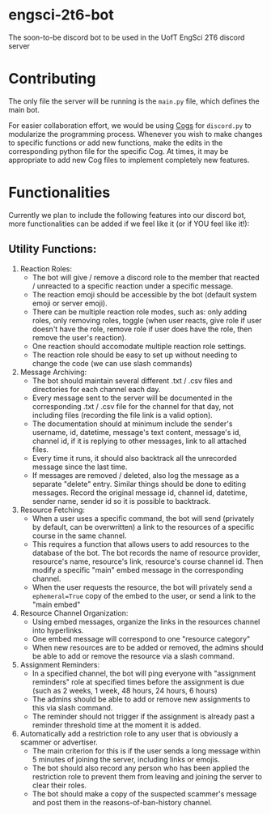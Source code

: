 # engsci-2t6-bot
The soon-to-be discord bot to be used in the UofT EngSci 2T6 discord server

# Contributing
The only file the server will be running is the `main.py` file, which defines the main bot.

For easier collaboration effort, we would be using [Cogs](https://discordpy.readthedocs.io/en/stable/ext/commands/cogs.html) for `discord.py` to modularize the programming process. Whenever you wish to make changes to specific functions or add new functions, make the edits in the corresponding python file for the specific Cog. At times, it may be appropriate to add new Cog files to implement completely new features.

# Functionalities
Currently we plan to include the following features into our discord bot, more functionalities can be added if we feel like it (or if YOU feel like it!):

## Utility Functions:
1. Reaction Roles:
    - The bot will give / remove a discord role to the member that reacted / unreacted to a specific reaction under a specific message.
    - The reaction emoji should be accessible by the bot (default system emoji or server emoji).
    - There can be multiple reaction role modes, such as: only adding roles, only removing roles, toggle (when user reacts, give role if user doesn't have the role, remove role if user does have the role, then remove the user's reaction).
    - One reaction should accomodate multiple reaction role settings.
    - The reaction role should be easy to set up without needing to change the code (we can use slash commands)
2. Message Archiving:
    - The bot should maintain several different .txt / .csv files and directories for each channel each day.
    - Every message sent to the server will be documented in the corresponding .txt / .csv file for the channel for that day, not including files (recording the file link is a valid option).
    - The documentation should at minimum include the sender's username, id, datetime, message's text content, message's id, channel id, if it is replying to other messages, link to all attached files.
    - Every time it runs, it should also backtrack all the unrecorded message since the last time.
    - If messages are removed / deleted, also log the message as a separate "delete" entry. Similar things should be done to editing messages. Record the original message id, channel id, datetime, sender name, sender id so it is possible to backtrack.
3. Resource Fetching:
    - When a user uses a specific command, the bot will send (privately by default, can be overwritten) a link to the resources of a specific course in the same channel.
    - This requires a function that allows users to add resources to the database of the bot. The bot records the name of resource provider, resource's name, resource's link, resource's course channel id. Then modify a specific "main" embed message in the corresponding channel.
    - When the user requests the resource, the bot will privately send a `ephemeral=True` copy of the embed to the user, or send a link to the "main embed"
4. Resource Channel Organization:
    - Using embed messages, organize the links in the resources channel into hyperlinks.
    - One embed message will correspond to one "resource category"
    - When new resources are to be added or removed, the admins should be able to add or remove the resource via a slash command.
5. Assignment Reminders:
    - In a specified channel, the bot will ping everyone with "assignment reminders" role at specified times before the assignment is due (such as 2 weeks, 1 week, 48 hours, 24 hours, 6 hours)
    - The admins should be able to add or remove new assignments to this via slash command.
    - The reminder should not trigger if the assignment is already past a reminder threshold time at the moment it is added.
6. Automatically add a restriction role to any user that is obviously a scammer or advertiser.
    - The main criterion for this is if the user sends a long message within 5 minutes of joining the server, including links or emojis.
    - The bot should also record any person who has been applied the restriction role to prevent them from leaving and joining the server to clear their roles.
    - The bot should make a copy of the suspected scammer's message and post them in the reasons-of-ban-history channel.
